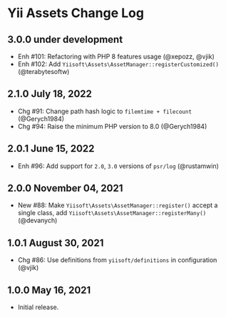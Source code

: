 # Yii Assets Change Log

## 3.0.0 under development

- Enh #101: Refactoring with PHP 8 features usage (@xepozz, @vjik)
- Enh #102: Add `Yiisoft\Assets\AssetManager::registerCustomized()` (@terabytesoftw)

## 2.1.0 July 18, 2022

- Chg #91: Change path hash logic to `filemtime + filecount` (@Gerych1984)
- Chg #94: Raise the minimum PHP version to 8.0 (@Gerych1984)

## 2.0.1 June 15, 2022

- Enh #96: Add support for `2.0`, `3.0` versions of `psr/log` (@rustamwin)

## 2.0.0 November 04, 2021

- New #88: Make `Yiisoft\Assets\AssetManager::register()` accept a single class, add
  `Yiisoft\Assets\AssetManager::registerMany()` (@devanych)

## 1.0.1 August 30, 2021

- Chg #86: Use definitions from `yiisoft/definitions` in configuration (@vjik)

## 1.0.0 May 16, 2021

- Initial release.
